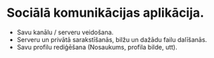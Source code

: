 #

# Sociālā komunikācijas aplikācija.
- Savu kanālu / serveru veidošana.
- Serveru un privātā sarakstīšanās, bilžu un dažādu failu dalīšanās.
- Savu profilu rediģēšana (Nosaukums, profila bilde, utt).
